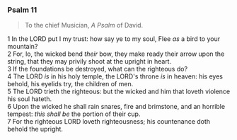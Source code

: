 ### Psalm 11

> To the chief Musician, *A Psalm* of David.

1 In the LORD put I my trust: how say ye to my soul, Flee *as* a bird to your mountain?  
2 For, lo, the wicked bend *their* bow, they make ready their arrow upon the string, that they may privily shoot at the upright in heart.  
3 If the foundations be destroyed, what can the righteous do?  
4 The LORD *is* in his holy temple, the LORD's throne *is* in heaven: his eyes behold, his eyelids try, the children of men.  
5 The LORD trieth the righteous: but the wicked and him that loveth violence his soul hateth.  
6 Upon the wicked he shall rain snares, fire and brimstone, and an horrible tempest: *this shall be* the portion of their cup.  
7 For the righteous LORD loveth righteousness; his countenance doth behold the upright.  
